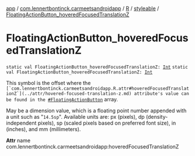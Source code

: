[app](../../../index.md) / [com.lennertbontinck.carmeetsandroidapp](../../index.md) / [R](../index.md) / [styleable](index.md) / [FloatingActionButton_hoveredFocusedTranslationZ](./-floating-action-button_hovered-focused-translation-z.md)

# FloatingActionButton_hoveredFocusedTranslationZ

`static val FloatingActionButton_hoveredFocusedTranslationZ: `[`Int`](https://kotlinlang.org/api/latest/jvm/stdlib/kotlin/-int/index.html)
`static val FloatingActionButton_hoveredFocusedTranslationZ: `[`Int`](https://kotlinlang.org/api/latest/jvm/stdlib/kotlin/-int/index.html)

This symbol is the offset where the ``[`com.lennertbontinck.carmeetsandroidapp.R.attr#hoveredFocusedTranslationZ`](../attr/hovered-focused-translation-z.md) attribute's value can be found in the ``[`#FloatingActionButton`](-floating-action-button.md) array.

May be a dimension value, which is a floating point number appended with a unit such as "`14.5sp`". Available units are: px (pixels), dp (density-independent pixels), sp (scaled pixels based on preferred font size), in (inches), and mm (millimeters).

**Attr**
name com.lennertbontinck.carmeetsandroidapp:hoveredFocusedTranslationZ

